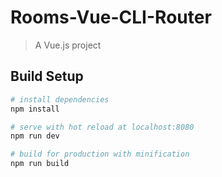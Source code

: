 # Rooms-Vue-CLI-Router

> A Vue.js project

## Build Setup

``` bash
# install dependencies
npm install

# serve with hot reload at localhost:8080
npm run dev

# build for production with minification
npm run build

